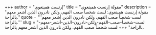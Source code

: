 +++
author = "إرنست همينغوي"
title = "مقولة إرنست همينغوي"
description = "مقولة إرنست همينغوي: لست شخصاً صعب الفهم، ولكن نادرون الذين أشعر معهم بالراحة."
quote = '''لست شخصاً صعب الفهم، ولكن نادرون الذين أشعر معهم بالراحة.''' 
slug = "لست-شخصاً-صعب-الفهم-ولكن-نادرون-الذين-أشعر-معهم-بالراحة"
+++
لست شخصاً صعب الفهم، ولكن نادرون الذين أشعر معهم بالراحة.
